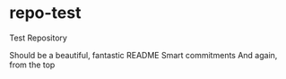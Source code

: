 # repo-test
Test Repository

Should be a beautiful, fantastic README
Smart commitments
And again, from the top
